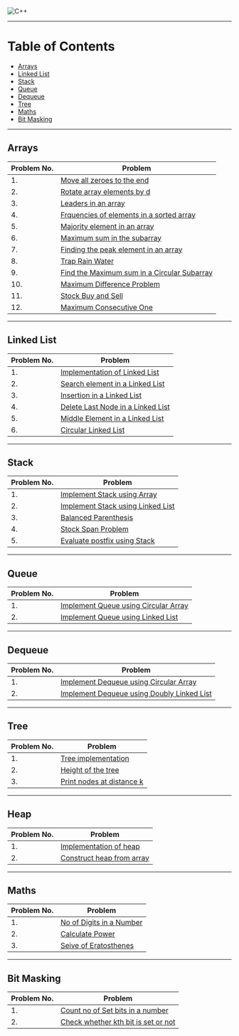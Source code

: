 <img alt="C++" src="https://img.shields.io/badge/c++-%2300599C.svg?style=for-the-badge&logo=c%2B%2B&logoColor=white"/> 
<!-- [<img alt="GitHub" src="https://img.shields.io/badge/github-%23121011.svg?style=for-the-badge&logo=github&logoColor=white"/>] -->

---

# Table of Contents

- [Arrays](#arrays)
- [Linked List](#linked-list)
- [Stack](#stack)
- [Queue](#queue)
- [Dequeue](#dequeue)
- [Tree](#tree)
- [Maths](#maths)
- [Bit Masking](#bit-masking)

---

## Arrays

| Problem No. | Problem                                                                                                                                   |
| :---------- | ----------------------------------------------------------------------------------------------------------------------------------------- |
| 1.          | [Move all zeroes to the end ](https://github.com/master-coding/Data-Structures/blob/main/array/zeroes_to_end.cpp)                         |
| 2.          | [Rotate array elements by d](https://github.com/master-coding/Data-Structures/blob/main/array/rotate_by_d.cpp)                            |
| 3.          | [Leaders in an array](https://github.com/master-coding/Data-Structures/blob/main/array/leaders.cpp)                                       |
| 4.          | [Frquencies of elements in a sorted array](https://github.com/master-coding/Data-Structures/blob/main/array/frequencies_sorted_array.cpp) |
| 5.          | [Majority element in an array](https://github.com/master-coding/Data-Structures/blob/main/array/majority.cpp)                             |
| 6.          | [Maximum sum in the subarray](https://github.com/master-coding/Data-Structures/blob/main/array/maxSumSubarray.cpp)                        |
| 7.          | [Finding the peak element in an array](https://github.com/master-coding/Data-Structures/blob/main/array/peakElement.cpp)                  |
| 8.          | [Trap Rain Water](https://github.com/master-coding/Data-Structures/blob/main/array/trapRainWater.cpp)                                     |
| 9.          | [Find the Maximum sum in a Circular Subarray](https://github.com/master-coding/Data-Structures/blob/main/array/maxCircularSum.cpp)        |
| 10.         | [Maximum Difference Problem](https://github.com/master-coding/Data-Structures/blob/main/array/maximum_difference_problem.cpp)             |
| 11.         | [Stock Buy and Sell](https://github.com/master-coding/Data-Structures/blob/main/array/stock_buy_sell.cpp)                                 |
| 12.         | [Maximum Consecutive One](https://github.com/master-coding/Data-Structures/blob/main/array/maxConsecutiveOne.cpp)                         |

---

## Linked List

| Problem No. | Problem                                                                                                                          |
| :---------- | -------------------------------------------------------------------------------------------------------------------------------- |
| 1.          | [Implementation of Linked List](https://github.com/master-coding/Data-Structures/blob/main/Linked%20List/implementation.cpp)     |
| 2.          | [Search element in a Linked List](https://github.com/master-coding/Data-Structures/blob/main/Linked%20List/searchElement.cpp)    |
| 3.          | [Insertion in a Linked List](https://github.com/master-coding/Data-Structures/blob/main/Linked%20List/insertion.cpp)             |
| 4.          | [Delete Last Node in a Linked List](https://github.com/master-coding/Data-Structures/blob/main/Linked%20List/deleteLastNode.cpp) |
| 5.          | [Middle Element in a Linked List](https://github.com/master-coding/Data-Structures/blob/main/Linked%20List/middleElement.cpp)    |
| 6.          | [Circular Linked List](https://github.com/master-coding/Data-Structures/blob/main/Linked%20List/circularLinkedList.cpp)          |

---

## Stack

| Problem No. | Problem                                                                                                                   |
| :---------- | ------------------------------------------------------------------------------------------------------------------------- |
| 1.          | [Implement Stack using Array](https://github.com/master-coding/Data-Structures/blob/main/Stack/usingArray.cpp)            |
| 2.          | [Implement Stack using Linked List](https://github.com/master-coding/Data-Structures/blob/main/Stack/usingLinkedList.cpp) |
| 3.          | [Balanced Parenthesis](https://github.com/master-coding/Data-Structures/blob/main/Stack/balanced_parenthesis.cpp)         |
| 4.          | [Stock Span Problem](https://github.com/master-coding/Data-Structures/blob/main/Stack/stock_span.cpp)                     |
| 5.          | [Evaluate postfix using Stack](https://github.com/master-coding/Data-Structures/blob/main/Stack/evaluate_postfix.cpp)     |

---

## Queue

| Problem No. | Problem                                                                                                                         |
| :---------- | ------------------------------------------------------------------------------------------------------------------------------- |
| 1.          | [Implement Queue using Circular Array](https://github.com/master-coding/Data-Structures/blob/main/Queue/usingCircularArray.cpp) |
| 2.          | [Implement Queue using Linked List](https://github.com/master-coding/Data-Structures/blob/main/Queue/usingLinkedList.cpp)       |

---

## Dequeue

| Problem No. | Problem                                                                                                                                  |
| :---------- | ---------------------------------------------------------------------------------------------------------------------------------------- |
| 1.          | [Implement Dequeue using Circular Array](https://github.com/master-coding/Data-Structures/blob/main/Deque/usingCircularArray.cpp)        |
| 2.          | [Implement Dequeue using Doubly Linked List](https://github.com/master-coding/Data-Structures/blob/main/Deque/usingDoublyLinkedList.cpp) |

---

## Tree

| Problem No. | Problem                                                                                                     |
| :---------- | ----------------------------------------------------------------------------------------------------------- |
| 1.          | [Tree implementation](https://github.com/master-coding/Data-Structures/blob/main/Tree/sample_tree.cpp)      |
| 2.          | [Height of the tree](https://github.com/master-coding/Data-Structures/blob/main/Tree/height_tree.cpp)       |
| 3.          | [Print nodes at distance k](https://github.com/master-coding/Data-Structures/blob/main/Tree/nodes_at_k.cpp) |

---

## Heap

| Problem No. | Problem                                                                                                        |
| :---------- | -------------------------------------------------------------------------------------------------------------- |
| 1.          | [Implementation of heap](https://github.com/master-coding/Data-Structures/blob/main/Heap/implementation.cpp)   |
| 2.          | [Construct heap from array](https://github.com/master-coding/Data-Structures/blob/main/Heap/heapFromArray.cpp) |

---

## Maths

| Problem No. | Problem                                                                                                           |
| :---------- | ----------------------------------------------------------------------------------------------------------------- |
| 1.          | [No of Digits in a Number](https://github.com/master-coding/Data-Structures/blob/main/Maths/noOfDigits.cpp)       |
| 2.          | [Calculate Power](https://github.com/master-coding/Data-Structures/blob/main/Maths/power.cpp)                     |
| 3.          | [Seive of Eratosthenes](https://github.com/master-coding/Data-Structures/blob/main/Maths/seiveOfEratosthenes.cpp) |

---

## Bit Masking

| Problem No. | Problem                                                                                                                       |
| :---------- | ----------------------------------------------------------------------------------------------------------------------------- |
| 1.          | [Count no of Set bits in a number](https://github.com/master-coding/Data-Structures/blob/main/Bit%20Masking/countSetBits.cpp) |
| 2.          | [Check whether kth bit is set or not](https://github.com/master-coding/Data-Structures/blob/main/Maths/kBitSetOrNot.cpp)      |

